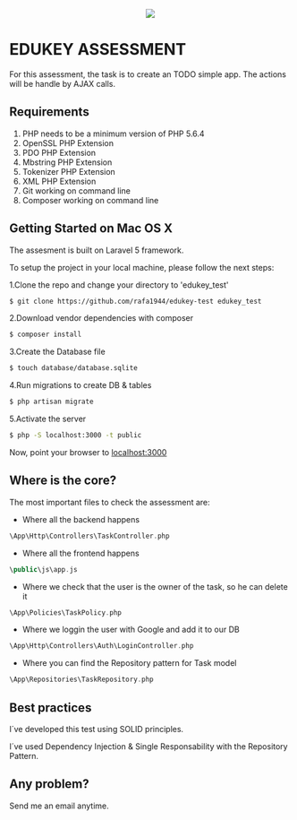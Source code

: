 <p align="center"><a href="https://www.edukey.co.uk/" target="_blank"><img src="https://www.edukey.co.uk/wp-content/themes/edukey-v2/img/logo.png"></a></p>

# EDUKEY ASSESSMENT

For this assessment, the task is to create an TODO simple app. The actions will be handle by AJAX calls.

## Requirements

1. PHP needs to be a minimum version of PHP 5.6.4
2. OpenSSL PHP Extension
3. PDO PHP Extension
4. Mbstring PHP Extension
5. Tokenizer PHP Extension
6. XML PHP Extension
7. Git working on command line
8. Composer working on command line

## Getting Started on Mac OS X

The assesment is built on Laravel 5 framework.

To setup the project in your local machine, please follow the next steps:

1.Clone the repo and change your directory to 'edukey_test'

```sh
$ git clone https://github.com/rafa1944/edukey-test edukey_test
```
2.Download vendor dependencies with composer
```sh
$ composer install
```
3.Create the Database file
```sh
$ touch database/database.sqlite
```
4.Run migrations to create DB & tables
```sh
$ php artisan migrate
```
5.Activate the server
```sh
$ php -S localhost:3000 -t public
```

Now, point your browser to [localhost:3000](http://localhost:3000)



## Where is the core?

The most important files to check the assessment are:

- Where all the backend happens
```php
\App\Http\Controllers\TaskController.php
```
- Where all the frontend happens
```php
\public\js\app.js
```
- Where we check that the user is the owner of the task, so he can delete it
```php
\App\Policies\TaskPolicy.php
```
- Where we loggin the user with Google and add it to our DB
```php
\App\Http\Controllers\Auth\LoginController.php
```
- Where you can find the Repository pattern for Task model
```php
\App\Repositories\TaskRepository.php
```

## Best practices

I´ve developed this test using SOLID principles.

I´ve used Dependency Injection & Single Responsability with the Repository Pattern.

## Any problem?

Send me an email anytime.
